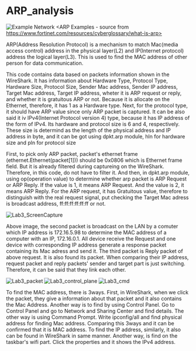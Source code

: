 # ARP_analysis

![Example Network](https://user-images.githubusercontent.com/97582404/203703224-abfc92fb-e34e-4a2a-87f1-f22add6e3a5a.png)
<ARP Examples - source from https://www.fortinet.com/resources/cyberglossary/what-is-arp>

ARP(Address Resolution Protocol) is a mechanism to match Mac(media access control) address in the physical layer(L2) and IP(Internet protocol) address the logical layer(L3). This is used to find the MAC address of other person for data communication.

This code contains data based on packets information shown in the WireShark. It has information about Hardware Type, Protocol Type, Hardware Size, Protocol Size, Sender Mac address, Sender IP address, Target Mac address, Target IP address, wheter it is ARP request or reply, and whether it is gratuitous ARP or not. 
Because it is allocate on the Ethernet, therefore, it has 1 as a Hardware type. Next, for the protocol type, it should have ARP value since only ARP packet is captured. It can be also said it iv IPv4(Internet Protocol version 4) type, because it has IP address of the form of IPv4. Its hardware and protocol size is 6 and 4, respectively. These size is determind as the length of the physical address and IP address in byte, and it can be got using dpkt.arp module, hln for hardware size and pln for protocol size 

First, to pick only ARP packet, packet's ethernet frame (ethernet.Ethernet(packet[1])) should be 0x0806 which is Ethernet frame field. But it is already filtered during captureing on the WireShark. Therefore, in this code, do not have to filter it. 
And then, in dpkt.arp module, using op(operation value) to determine whether arp packet is ARP Request or ARP Reply. If the value is 1, it means ARP Request. And the value is 2, it means ARP Reply. For the ARP request, it has Gratuitous value, therefore to distinguish with the real request signal, put checking the Target Mac adress is broadcast address, ff:ff:ff:ff:ff:ff or not. 


![Lab3_ScreenCapture](https://user-images.githubusercontent.com/97582404/203699348-31a62462-72db-44d3-a3a1-1d6616d5a4fb.png)

Above image, the second packet is broadcast on the LAN by a comuter which IP address is 172.16.5.98 to determine the MAC address of a computer with an IP, 172.16.0.1. All device receive the Request and one device with corresponding IP address generate a response packet containing its Mac adress and send it. The third packet is Reply packet of above request. It is also found its packet. When comparing their IP address, request packet and reply packets' sender and target part is just switching. Therefore, it can be said that they link each other.


![Lab3_packet](https://user-images.githubusercontent.com/97582404/203701207-21c2551f-eb11-49b4-8560-0c737e006328.png)
![Lab3_control_plane](https://user-images.githubusercontent.com/97582404/203701560-8c0e7191-8977-49dd-8d67-7e4ddf50cdee.png)
![Lab3_cmd](https://user-images.githubusercontent.com/97582404/203701838-6841017c-afc5-4178-96ea-518086bc426c.png)

To find the MAC address, there is 3ways. First, in WireShark, when we click the packet, they give a information about that packet and it also contains the Mac Address. Another way is to find by using Control Panel. Go to Control Panel and go to Network and Sharing Center and find details. The other way is using Command Prompt. Write ipconfig/all and find physical address for finding Mac address. Comparing this 3ways and it can be confirmed that it is MAC address. 
To find the IP address, similarly, it also can be found in WireShark in same manner. Another way, is find on the taskbar's wifi part. Click the properties and it shows the IPv4 address.
